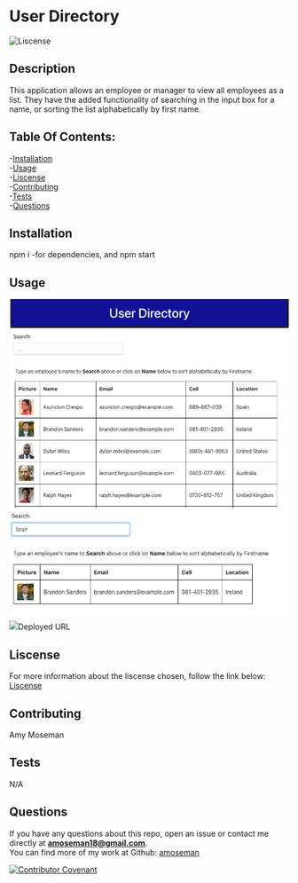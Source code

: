 # User Directory

![Liscense](https://img.shields.io/badge/license-MIT-blue.svg)

## Description

This application allows an employee or manager to view all employees as a list. They have the added functionality of searching in the input box for a name, or sorting the list alphabetically by first name.

## Table Of Contents:

-[Installation](#Installation) </br> -[Usage](#Usage) </br> -[Liscense](#Liscense) </br> -[Contributing](#Contributing) </br> -[Tests](#Tests) </br> -[Questions](#Questions)

## Installation

npm i -for dependencies, and npm start

## Usage

 <img src="userdirectory/src/assets/userDirect.png">
 <img src="userdirectory/src/assets/userDirect2.png">
 <img src="userdirectory/src/assets/userDirect3.png>

[Deployed URL](https://github.com/amoseman1/react_user_directory/tree/master/userdirectory)

## Liscense

For more information about the liscense chosen, follow the link below:
[Liscense](https://opensource.org/liscenses/MIT)

## Contributing

Amy Moseman

## Tests

N/A

## Questions

If you have any questions about this repo, open an issue or contact me directly at **amoseman18@gmail.com**. </br>
You can find more of my work at Github: [amoseman](https://github.com/amoseman/)

[![Contributor Covenant](https://img.shields.io/badge/Contributor%20Covenant-v2.0%20adopted-ff69b4.svg)](code_of_conduct.md)
